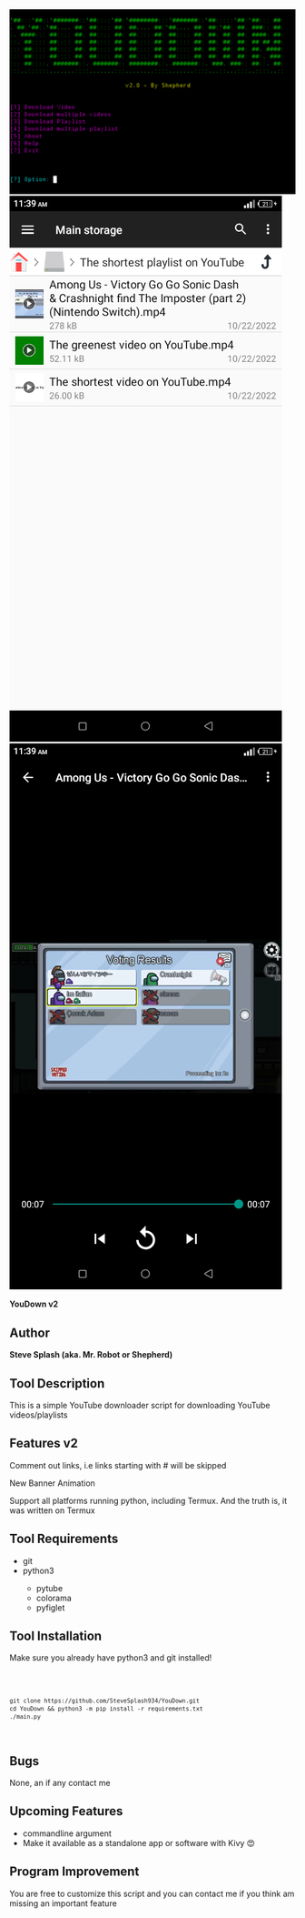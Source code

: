 
<img src="https://github.com/SteveSplash934/YouDown/blob/4737e0f7e611ab1e17f7259f3d126a22dcabf228/img/main.jpg" alt="YouDown " />
<img src="https://github.com/SteveSplash934/YouDown/blob/4737e0f7e611ab1e17f7259f3d126a22dcabf228/img/1.png" alt="YouDown Screenshot 1" />
<img src="https://github.com/SteveSplash934/YouDown/blob/4737e0f7e611ab1e17f7259f3d126a22dcabf228/img/2.png" alt="YouDown Screenshot 2" />

<strong>YouDown v2</strong>
<h2>Author</h2>
<b>Steve Splash (aka. Mr. Robot or Shepherd)</b>

<h2>Tool Description</h2>
<p>This is a simple YouTube downloader script for downloading YouTube videos/playlists</p>

<h2>Features v2</h2>
<p>Comment out links, i.e links starting with # will be skipped</p>
<p>New Banner Animation</p>
<p>Support all platforms running python, including Termux. And the truth is, it was written on Termux</p>


<h2>Tool Requirements</h2>
<ul>
  <li>git</li>
  <li>python3</li>
  <ul>
    <li>pytube</li>
    <li>colorama</li>
    <li>pyfiglet</li>
  </ul>
</ul>

<h2>Tool Installation</h2>
<p>Make sure you already have python3 and git installed!</p>
<code>

    git clone https://github.com/SteveSplash934/YouDown.git 
    cd YouDown && python3 -m pip install -r requirements.txt 
    ./main.py

</code>

<h2>Bugs</h2>
<p>None, an if any contact me</p>

<h2>Upcoming Features</h2>
<ul>
  <li>commandline argument</li>
  <li>Make it available as a standalone app or software with Kivy 😍</li>
</ul>

<h2>Program Improvement</h2>
<p>You are free to customize this script and you can contact me if you think am missing an important feature</p>
